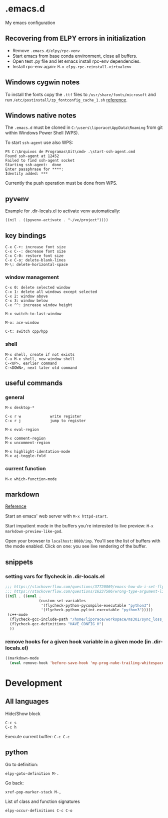 # .emacs.d

My emacs configuration

## Recovering from ELPY errors in initialization

* Remove `.emacs.d/elpy/rpc-venv`
* Start emacs from base conda environment, close all buffers.
* Open test .py file and let emacs install rpc-env dependencies.
* Install rpc-env again: ```M-x elpy-rpc-reinstall-virtualenv```

## Windows cygwin notes

To install the fonts copy the ```.ttf``` files to ```/usr/share/fonts/microsoft``` and run ```/etc/postinstall/zp_fontconfig_cache_1.sh``` [reference](https://stackoverflow.com/questions/50748216/how-do-i-use-third-party-ttf-fonts-on-cygwinx-how-about-windows-fonts).

## Windows native notes

The ```.emacs.d``` must be cloned in ```C:\users\liporace\AppData\Roaming``` from git within Windows Power Shell (WPS).

To start ```ssh-agent``` use also WPS:

```
PS C:\Arquivos de Programas\Git\cmd> .\start-ssh-agent.cmd
Found ssh-agent at 12452
Failed to find ssh-agent socket
Starting ssh-agent:  done
Enter passphrase for ****:
Identity added: ***
```

Currently the push operation must be done from WPS.

## pyvenv

Example for .dir-locals.el to activate venv automatically:
```
((nil . ((pyvenv-activate . "~/ve/project"))))
```

## key bindings

```
C-x C-+: increase font size
C-x C--: decrease font size
C-x C-0: restore font size
C-x C-o: delete-blank-lines
M-\: delete-horizontal-space
```

### window management

```
C-x 0: delete selected window
C-x 1: delete all windows except selected
C-x 2: window above
C-x 3: window below
C-x ^^: increase window height
```

```
M-x switch-to-last-window
```

```
M-o: ace-window
```

```
C-t: switch cpp/hpp
```

### shell

```
M-x shell, create if not exists
C-u M-x shell, new window shell
C-<UP>, earlier command
C-<DOWN>, next later old command
```

## useful commands

### general

```
M-x desktop-*
```

```
C-x r w             write register
C-x r j             jump to register
```

```
M-x eval-region
```

```
M-x comment-region
M-x uncomment-region
```

```
M-x highlight-identation-mode
M-x aj-toggle-fold
```

### current function

```
M-x which-function-mode
```

## markdown

[Reference](https://stackoverflow.com/a/51860126/1259982)

Start an emacs' web server with `M-x httpd-start`.

Start impatient mode in the buffers you're interested to live preview: `M-x markdown-preview-like-god`.

Open your browser to `localhost:8080/imp`. You'll see the list of buffers with the mode enabled. Click on one: you see live rendering of the buffer.

## snippets

### setting vars for flycheck in .dir-locals.el

```lisp
;;; https://stackoverflow.com/questions/37720869/emacs-how-do-i-set-flycheck-to-python-3
;;; https://stackoverflow.com/questions/16237506/wrong-type-argument-listp-eval-after-load-in-dir-locals-el
((nil . ((eval .
               (custom-set-variables
                '(flycheck-python-pycompile-executable "python3")
                '(flycheck-python-pylint-executable "python3")))))
 (c++-mode
  (flycheck-gcc-include-path "/home/liporace/workspace/ms301/sync_loss_per_band/sandbox/inpe/amazonia" "/home/liporace/workspace/ms301/sync_loss_per_band/install/include/" "/usr/local/include/terralib/kernel" "/usr/local/include/terralib/shapelib" "/usr/local/lib/qt3/include")
  (flycheck-gcc-definitions "HAVE_CONFIG_H")
  ))
```

### remove hooks for a given hook variable in a given mode (in .dir-locals.el)
```lisp
((markdown-mode
  (eval remove-hook 'before-save-hook 'my-prog-nuke-trailing-whitespace)))
```

# Development

## All languages

Hide/Show block
```
C-c s
C-c h
```

Execute current buffer: `C-c C-c`

## python

Go to definition:
```
elpy-goto-definition M-.
```

Go back:
```
xref-pop-marker-stack M-,
```

List of class and function signatures
```
elpy-occur-definitions C-c C-o
```
